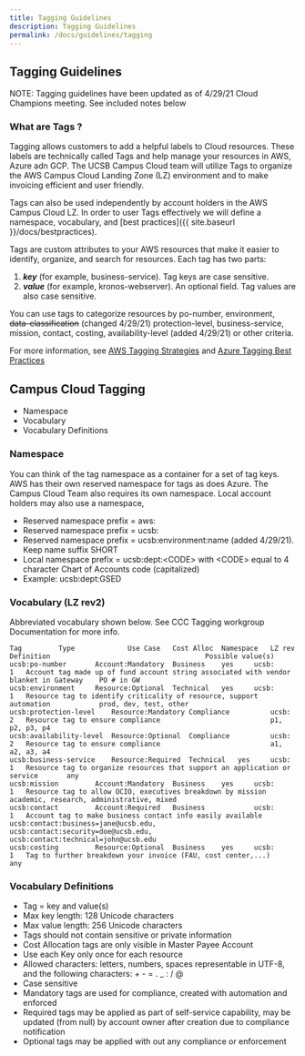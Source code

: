 ```yaml
---
title: Tagging Guidelines
description: Tagging Guidelines
permalink: /docs/guidelines/tagging
---
```


## Tagging Guidelines
NOTE: Tagging guidelines have been updated as of 4/29/21 Cloud Champions meeting. See included notes below

### What are Tags ?
Tagging allows customers to add a helpful labels to Cloud resources. These labels are technically called Tags and help manage your resources in AWS, Azure adn GCP.  The UCSB Campus Cloud team will utilize Tags to organize the AWS Campus Cloud Landing Zone (LZ) environment and to make invoicing efficient and user friendly.

Tags can also be used independently by account holders in the AWS Campus Cloud LZ.  In order to user Tags effectively we will define a namespace, vocabulary, and [best practices]({{ site.baseurl }}/docs/bestpractices).

Tags are custom attributes to your AWS resources that make it easier to identify, organize, and search for resources. Each tag has two parts:
  1.  ***key***  (for example, business-service). Tag keys are case sensitive.
  2. ***value***  (for example, kronos-webserver). An optional field. Tag values are also case sensitive.

You can use tags to categorize resources by po-number, environment, ~~data-classification~~ (changed 4/29/21) protection-level, business-service, mission, contact, costing, availability-level (added 4/29/21) or other criteria.

For more information, see [AWS Tagging Strategies](https://aws.amazon.com/answers/account-management/aws-tagging-strategies/) and [Azure Tagging Best Practices](https://docs.microsoft.com/en-us/azure/cloud-adoption-framework/ready/azure-best-practices/naming-and-tagging)


## Campus Cloud Tagging
*   Namespace
*   Vocabulary
*   Vocabulary Definitions

### Namespace
You can think of the tag namespace as a container for a set of tag keys. AWS has their own reserved namespace for tags as does Azure. The Campus Cloud Team also requires its own namespace. Local account holders may also use a namespace,
*   Reserved namespace prefix = aws:
*   Reserved namespace prefix = ucsb:
*   Reserved namespace prefix = ucsb:environment:name  (added 4/29/21). Keep name suffix SHORT
*   Local namespace prefix = ucsb:dept:\<CODE> with \<CODE> equal to 4 character Chart of Accounts code (capitalized)
*   Example: ucsb:dept:GSED

### Vocabulary (LZ rev2)
Abbreviated vocabulary shown below. See CCC Tagging workgroup Documentation for more info.
```
Tag			Type			 Use Case	Cost Alloc	Namespace	LZ rev	Definition										Possible value(s)
ucsb:po-number		 Account:Mandatory	Business	yes		ucsb:		1	Account tag made up of fund account string associated with vendor blanket in Gateway	PO # in GW		
ucsb:environment	 Resource:Optional	Technical	yes		ucsb:		1	Resource tag to identify criticality of resource, support automation			prod, dev, test, other
ucsb:protection-level    Resource:Mandatory	Compliance			ucsb:		2	Resource tag to ensure compliance							p1, p2, p3, p4
ucsb:availability-level  Resource:Optional	Compliance			ucsb:		2	Resource tag to ensure compliance							a1, a2, a3, a4
ucsb:business-service	 Resource:Required	Technical	yes		ucsb:		1	Resource tag to organize resources that support an application or service		any
ucsb:mission		 Account:Mandatory	Business	yes		ucsb:		1	Resource tag to allow OCIO, executives breakdown by mission				academic, research, administrative, mixed
ucsb:contact		 Account:Required	Business			ucsb:		1	Account tag to make business contact info easily available				ucsb:contact:business=jane@ucsb.edu, ucsb:contact:security=doe@ucsb.edu, ucsb:contact:technical=john@ucsb.edu
ucsb:costing		 Resource:Optional	Business	yes		ucsb:		1	Tag to further breakdown your invoice (FAU, cost center,...)				any
```

### Vocabulary Definitions
*   Tag = key and value(s)
*   Max key length: 128 Unicode characters
*   Max value length: 256 Unicode characters
*   Tags should not contain sensitive or private information
*   Cost Allocation tags are only visible in Master Payee Account
*   Use each Key only once for each resource
*   Allowed characters:  letters, numbers, spaces representable in UTF-8, and the following characters: + - = . _ : / @
*   Case sensitive
*   Mandatory tags are used for compliance, created with automation and enforced
*   Required tags may be applied as part of self-service capability, may be updated (from null) by account owner after creation due to compliance notification
*   Optional tags may be applied with out any compliance or enforcement
